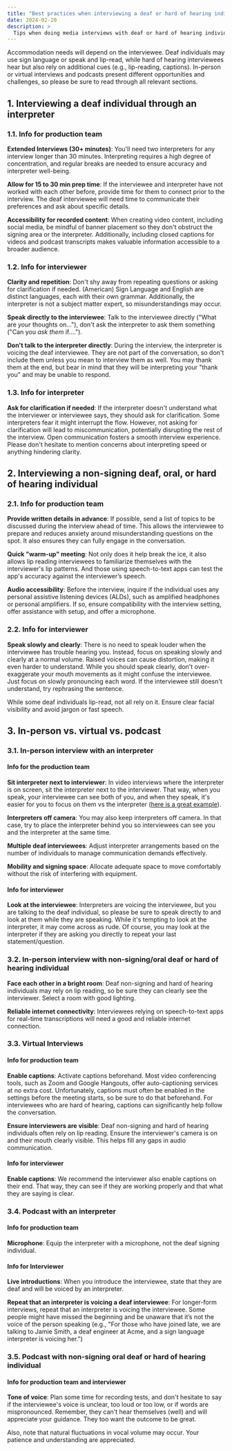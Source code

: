 ```yaml
---
title: "Best practices when interviewing a deaf or hard of hearing individuals (media interviews)"
date: 2024-02-20
description: >
  Tips when doing media interviews with deaf or hard of hearing individuals
---
```


Accommodation needs will depend on the interviewee. Deaf individuals may use sign language or speak and lip-read, while hard of hearing interviewees hear but also rely on additional cues (e.g., lip-reading, captions). In-person or virtual interviews and podcasts present different opportunities and challenges, so please be sure to read through all relevant sections. 

## 1. Interviewing a deaf individual through an interpreter

### 1.1. Info for production team 

**Extended Interviews (30+ minutes)**: You'll need two interpreters for any interview longer than 30 minutes. Interpreting requires a high degree of concentration, and regular breaks are needed to ensure accuracy and interpreter well-being.

**Allow for 15 to 30 min prep time**: If the interviewee and interpreter have not worked with each other before, provide time for them to connect prior to the interview. The deaf interviewee will need time to communicate their preferences and ask about specific details.

**Accessibility for recorded content**: When creating video content, including social media, be mindful of banner placement so they don't obstruct the signing area or the interpreter. Additionally, including closed captions for videos and podcast transcripts makes valuable information accessible to a broader audience.

### 1.2. Info for interviewer

**Clarity and repetition**: Don't shy away from repeating questions or asking for clarification if needed. (American) Sign Language and English are distinct languages, each with their own grammar. Additionally, the interpreter is not a subject matter expert, so misunderstandings may occur.  

**Speak directly to the interviewee**: Talk to the interviewee directly ("What are *your* thoughts on…"), don't ask the interpreter to ask them something ("Can you *ask them* if….").

**Don't talk to the interpreter directly**: During the interview, the interpreter is voicing the deaf interviewee. They are not part of the conversation, so don't include them unless you mean to interview them as well. You may thank them at the end, but bear in mind that they will be interpreting your "thank you" and may be unable to respond.

### 1.3. Info for interpreter 

**Ask for clarification if needed**: If the interpreter doesn't understand what the interviewer or interviewee says, they should ask for clarification. Some interpreters fear it might interrupt the flow. However, not asking for clarification will lead to miscommunication, potentially disrupting the rest of the interview. Open communication fosters a smooth interview experience. Please don't hesitate to mention concerns about interpreting speed or anything hindering clarity. 

## 2. Interviewing a non-signing deaf, oral, or hard of hearing individual  

### 2.1. Info for production team

**Provide written details in advance**: If possible, send a list of topics to be discussed during the interview ahead of time. This allows the interviewee to prepare and reduces anxiety around misunderstanding questions on the spot. It also ensures they can fully engage in the conversation.

**Quick "warm-up" meeting**: Not only does it help break the ice, it also allows lip reading interviewees to familiarize themselves with the interviewer's lip patterns. And those using speech-to-text apps can test the app's accuracy against the interviewer’s speech.

**Audio accessibility**: Before the interview, inquire if the individual uses any personal assistive listening devices (ALDs), such as amplified headphones or personal amplifiers. If so, ensure compatibility with the interview setting, offer assistance with setup, and offer a microphone. 

### 2.2. Info for interviewer 

**Speak slowly and clearly**: There is no need to speak louder when the interviewee has trouble hearing you. Instead, focus on speaking slowly and clearly at a normal volume. Raised voices can cause distortion, making it even harder to understand.  While you should speak clearly, don't over-exaggerate your mouth movements as it might confuse the interviewee. Just focus on slowly pronouncing each word. If the interviewee still doesn't understand, try rephrasing the sentence.  

While some deaf individuals lip-read, not all rely on it. Ensure clear facial visibility and avoid jargon or fast speech.

## 3. In-person vs. virtual vs. podcast

### 3.1. In-person interview with an interpreter

#### Info for the production team

**Sit interpreter next to interviewer**: In video interviews where the interpreter is on screen, sit the interpreter next to the interviewer. That way, when you speak, your interviewee can see both of you, and when they speak, it's easier for you to focus on them vs the interpreter ([here is a great example](https://www.youtube.com/watch?v=3fYd5vQFWw8)).

**Interpreters off camera**: You may also keep interpreters off camera. In that case, try to place the interpreter behind you so interviewees can see you and the interpreter at the same time. 

**Multiple deaf interviewees**: Adjust interpreter arrangements based on the number of individuals to manage communication demands effectively. 

**Mobility and signing space**: Allocate adequate space to move comfortably without the risk of interfering with equipment.

#### Info for interviewer 

**Look at the interviewee**: Interpreters are voicing the interviewee, but you are talking to the deaf individual, so please be sure to speak directly to and look at them while they are speaking. While it's tempting to look at the interpreter, it may come across as rude. Of course, you may look at the interpreter if they are asking you directly to repeat your last statement/question. 

### 3.2. In-person interview with non-signing/oral deaf or hard of hearing individual 

**Face each other in a bright room**: Deaf non-signing and hard of hearing individuals may rely on lip reading, so be sure they can clearly see the interviewer. Select a room with good lighting.

**Reliable internet connectivity**: Interviewees relying on speech-to-text apps for real-time transcriptions will need a good and reliable internet connection.  

### 3.3. Virtual Interviews

#### Info for production team

**Enable captions**: Activate captions beforehand. Most video conferencing tools, such as Zoom and Google Hangouts, offer auto-captioning services at no extra cost. Unfortunately, captions must often be enabled in the settings before the meeting starts, so be sure to do that beforehand. For interviewees who are hard of hearing, captions can significantly help  follow the conversation. 

**Ensure interviewers are visible**: Deaf non-signing and hard of hearing individuals often rely on lip reading. Ensure the interviewer's camera is on and their mouth clearly visible. This helps fill any gaps in audio communication. 

#### Info for interviewer 

**Enable captions**: We recommend the interviewer also enable captions on their end. That way, they can see if they are working properly and that what they are saying is clear.

### 3.4. Podcast with an interpreter 

#### Info for production team

**Microphone**: Equip the interpreter with a microphone, not the deaf signing individual.

#### Info for Interviewer

**Live introductions**: When you introduce the interviewee, state that they are deaf and will be voiced by an interpreter. 

**Repeat that an interpreter is voicing a deaf interviewee**: For longer-form interviews, repeat that an interpreter is voicing the interviewee. Some people might have missed the beginning and be unaware that it’s not the voice of the person speaking (e.g., "For those who have joined late, we are talking to Jamie Smith, a deaf engineer at Acme, and a sign language interpreter is voicing her.") 

### 3.5. Podcast with non-signing oral deaf or hard of hearing individual 

#### Info for production team and interviewer 

**Tone of voice**: Plan some time for recording tests, and don't hesitate to say if the interviewee's voice is unclear, too loud or too low, or if words are mispronounced. Remember, they can't hear themselves (well) and will appreciate your guidance. They too want the outcome to be great. 

Also, note that natural fluctuations in vocal volume may occur. Your patience and understanding are appreciated.

